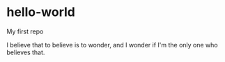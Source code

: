 # hello-world
My first repo

I believe that to believe is to wonder, and I wonder if I'm the only one who believes that.
